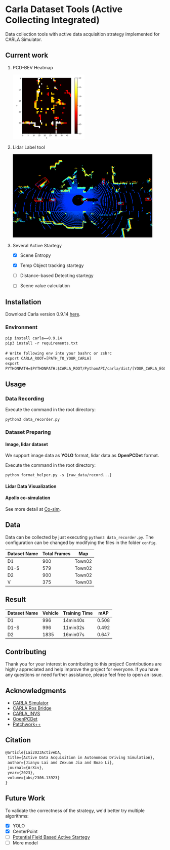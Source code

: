 # Carla Dataset Tools (Active Collecting Integrated)

Data collection tools with active data acquisition strategy implemented for CARLA Simulator.

## Current work

1. PCD-BEV Heatmap
   
   <img title="" src="./doc/pics/heatmap.png" alt="" width="226">

2. Lidar Label tool
   
   <img title="" src="./doc/pics/label.png" alt="label" width="441">

3. Several Active Startegy
   
   - [x] Scene Entropy
   
   - [x] Temp Object tracking startegy
   
   - [ ] Distance-based Detecting startegy
   
   - [ ] Scene value calculation

## Installation

Download Carla version 0.9.14 [here](https://github.com/carla-simulator/carla).

### Environment

```shell
pip install carla==0.9.14
pip3 install -r requirements.txt

# Write following env into your bashrc or zshrc
export CARLA_ROOT=[PATH_TO_YOUR_CARLA]
export PYTHONPATH=$PYTHONPATH:$CARLA_ROOT/PythonAPI/carla/dist/[YOUR_CARLA_EGG_NAME]:$CARLA_ROOT/PythonAPI/carla/
```

## Usage

### Data Recording

Execute the command in the root directory:

```shell
python3 data_recorder.py
```

### Dataset Preparing

#### Image, lidar dataset

We support image data as **YOLO** format, lidar data as **OpenPCDet** format.

Execute the command in the root directory:

```shell
python format_helper.py -s {raw_data/record...}
```

#### Lidar Data Visualization



#### Apollo co-simulation

See more detail at [Co-sim](doc/run_apollo_carla.md).

## Data

Data can be collected by just executing `python3 data_recorder.py`. The configuration can be changed by modifying the files in the folder `config`.

| Dataset Name | Total Frames | Map    |
| ------------ | ------------ | ------ |
| D1           | 900          | Town02 |
| D1-S         | 579          | Town02 |
| D2           | 900          | Town02 |
| V            | 375          | Town03 |

## Result

| Dataset Name | Vehicle | Training Time | mAP   |
| ------------ | ------- | ------------- | ----- |
| D1           | 996     | 14min40s      | 0.508 |
| D1-S         | 996     | 11min32s      | 0.492 |
| D2           | 1835    | 16min07s      | 0.647 |

## Contributing

Thank you for your interest in contributing to this project! Contributions are highly appreciated and help improve the project for everyone. If you have any questions or need further assistance, please feel free to open an issue.

## Acknowledgments

- [CARLA Simulator](https://carla.org/)
- [CARLA Ros Bridge](https://github.com/carla-simulator/ros-bridge)
- [CARLA_INVS](https://github.com/zijianzhang/CARLA_INVS)
- [OpenPCDet](https://github.com/open-mmlab/OpenPCDet)
- [Patchwork++](https://github.com/url-kaist/patchwork-plusplus)

## Citation

```
@article{Lai2023ActiveDA,
 title={Active Data Acquisition in Autonomous Driving Simulation},
 author={Jianyu Lai and Zexuan Jia and Boao Li},
 journal={ArXiv},
 year={2023},
 volume={abs/2306.13923}
}
```

## Future Work

To validate the correctness of the strategy, we'd better try multiple algorithms:

- [x] YOLO
- [x] CenterPoint
- [ ] [Potential Field Based Active Startegy](https://zhuanlan.zhihu.com/p/144816424)
- [ ] More model
